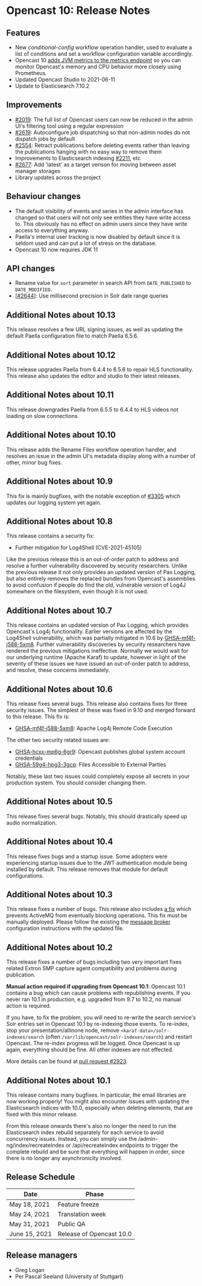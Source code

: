 Opencast 10: Release Notes
=========================


Features
--------

- New *conditional-config* workflow operation handler, used to evaluate a list of conditions and set
  a workflow configuration variable accordingly.
- Opencast 10 [adds JVM metrics to the metrics endpoint](https://github.com/opencast/opencast/pull/2694)
  so you can monitor Opencast's memory and CPU behavior more closely using Prometheus.
- Updated Opencast Studio to 2021-06-11
- Update to Elasticsearch 7.10.2

Improvements
------------

- [#2019](https://github.com/opencast/opencast/pull/2019): The full list of Opencast users can now be reduced in the
  admin UI's filtering tool using a regular expression
- [#2619](https://github.com/opencast/opencast/pull/2619): Autoconfigure job dispatching so that non-admin nodes do not
  dispatch jobs by default
- [#2554](https://github.com/opencast/opencast/pull/2554): Retract publications before deleting events rather than
  leaving the publications hanging with no easy way to remove them
- Improvements to Elasticsearch indexing [#2211](https://github.com/opencast/opencast/pull/2211), etc
- [#2677](https://github.com/opencast/opencast/pull/2677): Add 'latest' as a target verison for moving between asset
  manager storages
- Library updates across the project

Behaviour changes
-----------------

- The default visibility of events and series in the admin interface has changed so that users will not only see
  entities they have write access to. This obviously has no effect on admin users since they have write access to
  everything anyway.
- Paella's internal user tracking is now disabled by default since it is seldom used and can put a lot of stress on the
  database.
- Opencast 10 now requires JDK 11

API changes
-----------

- Rename value for `sort` parameter in search API from `DATE_PUBLISHED` to `DATE_MODIFIED`.
- [[#2644](https://github.com/opencast/opencast/pull/2644)]: Use millisecond precision in Solr date range queries


Additional Notes about 10.13
----------------------------

This release resolves a few URL signing issues, as well as updating the default Paella configuration file to match
Paella 6.5.6.

Additional Notes about 10.12
----------------------------

This release upgrades Paella from 6.4.4 to 6.5.6 to repair HLS functionality.  This release also updates the editor and
studio to their latest releases.

Additional Notes about 10.11
----------------------------

This release downgrades Paella from 6.5.5 to 6.4.4 to HLS videos not loading on slow connections.

Additional Notes about 10.10
----------------------------

This release adds the Rename Files workflow operation handler, and resolves an issue in the admin UI's metadata display
along with a number of other, minor bug fixes.

Additional Notes about 10.9
---------------------------

This fix is mainly bugfixes, with the notable exception of [#3305](https://github.com/opencast/opencast/pull/3305) which
updates our logging system yet again.

Additional Notes about 10.8
---------------------------

This release contains a security fix:

- Further mitigation for Log4Shell (CVE-2021-45105)

Like the previous release this is an out-of-order patch to address and resolve a further vulnerability discovered
by security researchers. Unlike the previous release it not only provides an updated version of Pax Logging, but
also entirely removes the replaced bundles from Opencast's assemblies to avoid confusion if people do find the old,
vulnerable version of Log4J somewhere on the filesystem, even though it is not used.

Additional Notes about 10.7
---------------------------

This release contains an updated version of Pax Logging, which provides Opencast's Log4j functionality.  Earlier
versions are affected by the Log4Shell vulnerability, which was partially mitigated in 10.6 by
[GHSA-mf4f-j588-5xm8](https://github.com/opencast/opencast/security/advisories/GHSA-mf4f-j588-5xm8).  Further
vulnerability discoveries by security researchers have rendered the previous mitigations ineffective.  Normally
we would wait for our underlying runtime (Apache Karaf) to update, however in light of the severity of these issues
we have issued an out-of-order patch to address, and resolve, these concerns immediately.

Additional Notes about 10.6
---------------------------

This release fixes several bugs.  This release also contains fixes for three security issues.  The simplest of these
was fixed in 9.10 and merged forward to this release.  This fix is:

- [GHSA-mf4f-j588-5xm8](https://github.com/opencast/opencast/security/advisories/GHSA-mf4f-j588-5xm8):
  Apache Log4j Remote Code Execution

The other two security related issues are:

- [GHSA-hcxx-mp6g-6gr9](https://github.com/opencast/opencast/security/advisories/GHSA-hcxx-mp6g-6gr9):
  Opencast publishes global system account credentials
- [GHSA-59g4-hpg3-3gcp](https://github.com/opencast/opencast/security/advisories/GHSA-59g4-hpg3-3gcp):
  Files Accessible to External Parties

Notably, these last two issues could completely expose all secrets in your production system.  You should consider
changing them.

Additional Notes about 10.5
---------------------------

This release fixes several bugs.  Notably, this should drastically speed up audio normalization.

Additional Notes about 10.4
---------------------------

This release fixes bugs and a startup issue.  Some adopters were experiencing startup issues due to the JWT
authentication module being installed by default.  This release removes that module for default configurations.

Additional Notes about 10.3
---------------------------

This release fixes a number of bugs.  This release also includes [a fix](https://github.com/opencast/opencast/pull/2964)
which prevents ActiveMQ from eventually blocking operations.  This fix must be manually deployed.  Please follow the
existing the [message broker](configuration/message-broker.md) configuration instructions with the updated file.

Additional Notes about 10.2
---------------------------

This release fixes a number of bugs including two very important fixes related Extron SMP capture agent compatibility
and problems during publication.

__Manual action required if upgrading from Opencast 10.1__:
Opencast 10.1 contains a bug which can cause problems with republishing events.
If you never ran 10.1 in production, e.g. upgraded from 9.7 to 10.2, no manual action is required.

If you have, to fix the problem, you will need to re-write the search service's Solr entries set in Opencast 10.1
by re-indexing those events. To re-index, stop your presentation/allinone node,
remove `<karaf-data>/solr-indexes/search` (often `/var/lib/opencast/solr-indexes/search`)
and restart Opencast. The re-index progress will be logged. Once Opencast is up again, everything should be fine.
All other indexes are not effected.

More details can be found at [pull request #2923](https://github.com/opencast/opencast/pull/2923).

Additional Notes about 10.1
---------------------------

This release contains many bugfixes.  In particular, the email libraries are now working properly! You might also
encounter issues with updating the Elasticsearch indices with 10.0, especially when deleting elements, that are fixed
with this minor release.

From this release onwards there's also no longer the need to run the Elasticsearch index rebuild separately for each
service to avoid concurrency issues. Instead, you can simply use the /admin-ng/index/recreateIndex or /api/recreateIndex
endpoints to trigger the complete rebuild and be sure that everything will happen in order, since there is no longer any
asynchronicity involved.


Release Schedule
----------------

| Date                        | Phase                    |
|-----------------------------|--------------------------|
| May 18, 2021                | Feature freeze           |
| May 24, 2021                | Translation week         |
| May 31, 2021                | Public QA                |
| June 15, 2021               | Release of Opencast 10.0 |



Release managers
----------------

- Greg Logan
- Per Pascal Seeland (University of Stuttgart)
